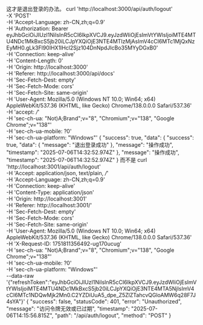 这才是退出登录的办法。
curl 'http://localhost:3000/api/auth/logout' \
  -X 'POST' \
  -H 'Accept-Language: zh-CN,zh;q=0.9' \
  -H 'Authorization: Bearer eyJhbGciOiJIUzI1NiIsInR5cCI6IkpXVCJ9.eyJzdWIiOjEsImVtYWlsIjoiMTE4MTU4NDc1MkBxcS5jb20iLCJpYXQiOjE3NTE4MTIzMjAsImV4cCI6MTc1MjQxNzEyMH0.gLk3Fl90IHX1lHcl2Sjz104DnNpdJIcBo35MYyDGxB0' \
  -H 'Connection: keep-alive' \
  -H 'Content-Length: 0' \
  -H 'Origin: http://localhost:3000' \
  -H 'Referer: http://localhost:3000/api/docs' \
  -H 'Sec-Fetch-Dest: empty' \
  -H 'Sec-Fetch-Mode: cors' \
  -H 'Sec-Fetch-Site: same-origin' \
  -H 'User-Agent: Mozilla/5.0 (Windows NT 10.0; Win64; x64) AppleWebKit/537.36 (KHTML, like Gecko) Chrome/138.0.0.0 Safari/537.36' \
  -H 'accept: */*' \
  -H 'sec-ch-ua: "Not)A;Brand";v="8", "Chromium";v="138", "Google Chrome";v="138"' \
  -H 'sec-ch-ua-mobile: ?0' \
  -H 'sec-ch-ua-platform: "Windows"'
{
    "success": true,
    "data": {
        "success": true,
        "data": {
            "message": "退出登录成功"
        },
        "message": "操作成功",
        "timestamp": "2025-07-06T14:32:52.974Z"
    },
    "message": "操作成功",
    "timestamp": "2025-07-06T14:32:52.974Z"
}
而不是
curl 'http://localhost:3001/api/auth/logout' \
  -H 'Accept: application/json, text/plain, */*' \
  -H 'Accept-Language: zh-CN,zh;q=0.9' \
  -H 'Connection: keep-alive' \
  -H 'Content-Type: application/json' \
  -H 'Origin: http://localhost:3001' \
  -H 'Referer: http://localhost:3001/' \
  -H 'Sec-Fetch-Dest: empty' \
  -H 'Sec-Fetch-Mode: cors' \
  -H 'Sec-Fetch-Site: same-origin' \
  -H 'User-Agent: Mozilla/5.0 (Windows NT 10.0; Win64; x64) AppleWebKit/537.36 (KHTML, like Gecko) Chrome/138.0.0.0 Safari/537.36' \
  -H 'X-Request-ID: 1751811356492-ug170ucug' \
  -H 'sec-ch-ua: "Not)A;Brand";v="8", "Chromium";v="138", "Google Chrome";v="138"' \
  -H 'sec-ch-ua-mobile: ?0' \
  -H 'sec-ch-ua-platform: "Windows"' \
  --data-raw '{"refreshToken":"eyJhbGciOiJIUzI1NiIsInR5cCI6IkpXVCJ9.eyJzdWIiOjEsImVtYWlsIjoiMTE4MTU4NDc1MkBxcS5jb20iLCJpYXQiOjE3NTE4MTA5NjIsImV4cCI6MTc1NDQwMjk2Mn0.C2YZDiUuA5_dpe_Z5ZlZTahcvQGloAMW6q28F7J4sYA"}'
  {
    "success": false,
    "statusCode": 401,
    "error": "Unauthorized",
    "message": "访问令牌无效或已过期",
    "timestamp": "2025-07-06T14:15:56.815Z",
    "path": "/api/auth/logout",
    "method": "POST"
}

